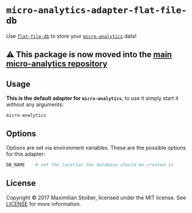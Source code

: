 # `micro-analytics-adapter-flat-file-db`

Use [`flat-file-db`](https://github.com/mafintosh/flat-file-db) to store your [`micro-analytics`](https://github.com/mxstbr/micro-analytics) data!

## ⚠️  This package is now moved into the [main micro-analytics repository](https://github.com/micro-analytics/micro-analytics-cli)

## Usage

**This is the default adapter for `micro-analytics`**, to use it simply start it without any arguments:

```
micro-analytics
```

## Options

Options are set via environment variables. These are the possible options for this adapter:

```sh
DB_NAME    # set the location the database should be created in
```

## License

Copyright ©️ 2017 Maximilian Stoiber, licensed under the MIT license. See [LICENSE](LICENSE) for more information.
